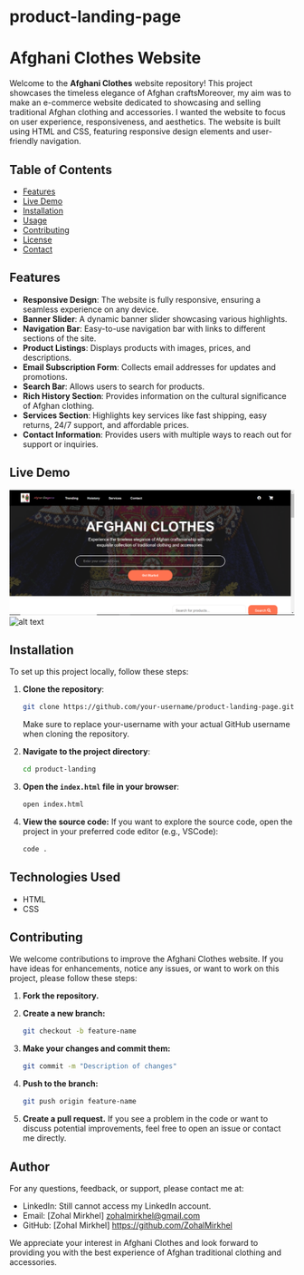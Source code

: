 # product-landing-page
# Afghani Clothes Website

Welcome to the **Afghani Clothes** website repository! This project showcases the timeless elegance of Afghan craftsMoreover, my aim was to make an e-commerce website dedicated to showcasing and selling traditional Afghan clothing and accessories. I wanted the website to focus on user experience, responsiveness, and aesthetics. The website is built using HTML and CSS, featuring responsive design elements and user-friendly navigation.

## Table of Contents
- [Features](#features)
- [Live Demo](#live-demo)
- [Installation](#installation)
- [Usage](#usage)
- [Contributing](#contributing)
- [License](#license)
- [Contact](#contact)

## Features

- **Responsive Design**: The website is fully responsive, ensuring a seamless experience on any device.
- **Banner Slider**: A dynamic banner slider showcasing various highlights.
- **Navigation Bar**: Easy-to-use navigation bar with links to different sections of the site.
- **Product Listings**: Displays products with images, prices, and descriptions.
- **Email Subscription Form**: Collects email addresses for updates and promotions.
- **Search Bar**: Allows users to search for products.
- **Rich History Section**: Provides information on the cultural significance of Afghan clothing.
- **Services Section**: Highlights key services like fast shipping, easy returns, 24/7 support, and affordable prices.
- **Contact Information**: Provides users with multiple ways to reach out for support or inquiries.


## Live Demo
![alt text](Product_Landing_Page.PNG)
![alt text](product_landing_page.gif)

## Installation
To set up this project locally, follow these steps:

1. **Clone the repository**:
   ```bash
   git clone https://github.com/your-username/product-landing-page.git
   ```
   Make sure to replace your-username with your actual GitHub username when cloning the repository.

2. **Navigate to the project directory**:
   ```bash
   cd product-landing
   ```

3. **Open the `index.html` file in your browser**:
   ```bash
   open index.html
   ```
   
4. **View the source code:**
If you want to explore the source code, open the project in your preferred code editor (e.g., VSCode):
   ```bash
   code .
   ```


## Technologies Used

- HTML
- CSS

## Contributing
We welcome contributions to improve the Afghani Clothes website. If you have ideas for enhancements, notice any issues, or want to work on this project, please follow these steps:

1. **Fork the repository.**

2. **Create a new branch:**
   ```bash
   git checkout -b feature-name
   ```

3. **Make your changes and commit them:**
   ```bash
   git commit -m "Description of changes"
   ```

4. **Push to the branch:**
   ```bash
   git push origin feature-name
   ```

5. **Create a pull request.**
If you see a problem in the code or want to discuss potential improvements, feel free to open an issue or contact me directly.


## Author
For any questions, feedback, or support, please contact me at:
- LinkedIn: Still cannot access my LinkedIn account.
- Email: [Zohal Mirkhel] zohalmirkhel@gmail.com
- GitHub: [Zohal Mirkhel] https://github.com/ZohalMirkhel 

We appreciate your interest in Afghani Clothes and look forward to providing you with the best experience of Afghan traditional clothing and accessories.